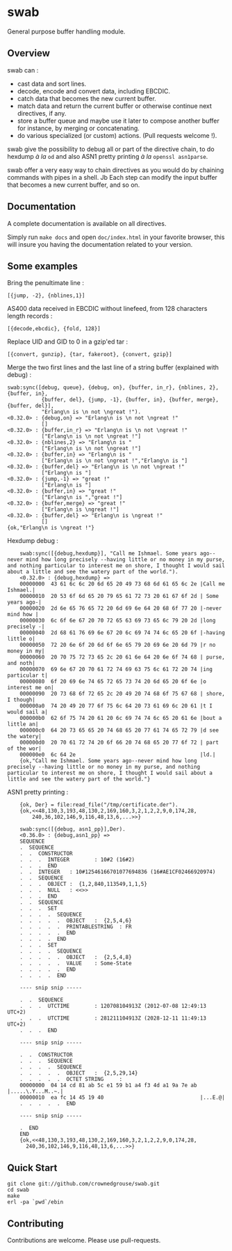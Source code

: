 # swab #

General purpose buffer handling module.

## Overview ##

swab can :

* cast data and sort lines.
* decode, encode and convert data, including EBCDIC. 
* catch data that becomes the new current buffer.
* match data and return the current buffer or otherwise continue next directives, if any.
* store a buffer queue and maybe use it later to compose another buffer for instance, by merging or concatenating.
* do various specialized (or custom) actions. (Pull requests welcome !).

swab give the possibility to debug all or part of the directive chain, to do hexdump *à la* `od` and also ASN1 pretty printing *à la* `openssl asn1parse`. 

swab offer a very easy way to chain directives as you would do by chaining commands with pipes in a shell. Jb
Each step can modify the input buffer that becomes a new current buffer, and so on.

## Documentation ##

A complete documentation is available on all directives.

Simply run `make docs` and open `doc/index.html` in your favorite browser, this will insure you having the documentation related to your version.

## Some examples ##

Bring the penultimate line :

```
[{jump, -2}, {nblines,1}]
```

AS400 data received in EBCDIC without linefeed, from 128 characters length records :

```
[{decode,ebcdic}, {fold, 128}]
```

Replace UID and GID to 0 in a gzip'ed tar :

```
[{convert, gunzip}, {tar, fakeroot}, {convert, gzip}]
```

Merge the two first lines and the last line of a string buffer (explained with debug) :

```
swab:sync([debug, queue}, {debug, on}, {buffer, in_r}, {nblines, 2}, {buffer, in},  
           {buffer, del}, {jump, -1}, {buffer, in}, {buffer, merge}, {buffer, del}],
           "Erlang\n is \n not \ngreat !").
<0.32.0> : {debug,on} => "Erlang\n is \n not \ngreat !"
           []
<0.32.0> : {buffer,in_r} => "Erlang\n is \n not \ngreat !"
           ["Erlang\n is \n not \ngreat !"]
<0.32.0> : {nblines,2} => "Erlang\n is "
           ["Erlang\n is \n not \ngreat !"]
<0.32.0> : {buffer,in} => "Erlang\n is "
           ["Erlang\n is \n not \ngreat !","Erlang\n is "]
<0.32.0> : {buffer,del} => "Erlang\n is \n not \ngreat !"
           ["Erlang\n is "]
<0.32.0> : {jump,-1} => "great !"
           ["Erlang\n is "]
<0.32.0> : {buffer,in} => "great !"
           ["Erlang\n is ","great !"]
<0.32.0> : {buffer,merge} => "great !"
           ["Erlang\n is \ngreat !"]
<0.32.0> : {buffer,del} => "Erlang\n is \ngreat !"
           []
{ok,"Erlang\n is \ngreat !"}
```

Hexdump debug :

```
    swab:sync([{debug,hexdump}], "Call me Ishmael. Some years ago--never mind how long precisely --having little or no money in my purse, and nothing particular to interest me on shore, I thought I would sail about a little and see the watery part of the world.").
    <0.32.0> : {debug,hexdump} => 
    00000000  43 61 6c 6c 20 6d 65 20 49 73 68 6d 61 65 6c 2e |Call me Ishmael.|
    00000010  20 53 6f 6d 65 20 79 65 61 72 73 20 61 67 6f 2d | Some years ago-|
    00000020  2d 6e 65 76 65 72 20 6d 69 6e 64 20 68 6f 77 20 |-never mind how |
    00000030  6c 6f 6e 67 20 70 72 65 63 69 73 65 6c 79 20 2d |long precisely -|
    00000040  2d 68 61 76 69 6e 67 20 6c 69 74 74 6c 65 20 6f |-having little o|
    00000050  72 20 6e 6f 20 6d 6f 6e 65 79 20 69 6e 20 6d 79 |r no money in my|
    00000060  20 70 75 72 73 65 2c 20 61 6e 64 20 6e 6f 74 68 | purse, and noth|
    00000070  69 6e 67 20 70 61 72 74 69 63 75 6c 61 72 20 74 |ing particular t|
    00000080  6f 20 69 6e 74 65 72 65 73 74 20 6d 65 20 6f 6e |o interest me on|
    00000090  20 73 68 6f 72 65 2c 20 49 20 74 68 6f 75 67 68 | shore, I though|
    000000a0  74 20 49 20 77 6f 75 6c 64 20 73 61 69 6c 20 61 |t I would sail a|
    000000b0  62 6f 75 74 20 61 20 6c 69 74 74 6c 65 20 61 6e |bout a little an|
    000000c0  64 20 73 65 65 20 74 68 65 20 77 61 74 65 72 79 |d see the watery|
    000000d0  20 70 61 72 74 20 6f 66 20 74 68 65 20 77 6f 72 | part of the wor|
    000000e0  6c 64 2e                                        |ld.|
    {ok,"Call me Ishmael. Some years ago--never mind how long precisely --having little or no money in my purse, and nothing particular to interest me on shore, I thought I would sail about a little and see the watery part of the world."}
```

ASN1 pretty printing :

```
    {ok, Der} = file:read_file("/tmp/certificate.der").
    {ok,<<48,130,3,193,48,130,2,169,160,3,2,1,2,2,9,0,174,28,
        240,36,102,146,9,116,48,13,6,...>>}

    swab:sync([{debug, asn1_pp}],Der).
    <0.36.0> : {debug,asn1_pp} => 
    SEQUENCE
    .  SEQUENCE
    .  .  CONSTRUCTOR
    .  .  .  INTEGER        : 10#2 (16#2)
    .  .  .  END
    .  .  INTEGER   : 10#12546166701077694836 (16#AE1CF02466920974)
    .  .  SEQUENCE
    .  .  .  OBJECT :  {1,2,840,113549,1,1,5}
    .  .  .  NULL   : <<>>
    .  .  .  END
    .  .  SEQUENCE
    .  .  .  SET
    .  .  .  .  SEQUENCE
    .  .  .  .  .  OBJECT   :  {2,5,4,6}
    .  .  .  .  .  PRINTABLESTRING  : FR
    .  .  .  .  .  END
    .  .  .  .  END
    .  .  .  SET
    .  .  .  .  SEQUENCE
    .  .  .  .  .  OBJECT   :  {2,5,4,8}
    .  .  .  .  .  VALUE    : Some-State
    .  .  .  .  .  END
    .  .  .  .  END

    ---- snip snip -----

    .  .  SEQUENCE
    .  .  .  UTCTIME        : 120708104913Z (2012-07-08 12:49:13 UTC+2)
    .  .  .  UTCTIME        : 281211104913Z (2028-12-11 11:49:13 UTC+2)
    .  .  .  END

    ---- snip snip -----

    .  .  CONSTRUCTOR
    .  .  .  SEQUENCE
    .  .  .  .  SEQUENCE
    .  .  .  .  .  OBJECT   :  {2,5,29,14}
    .  .  .  .  .  OCTET STRING     : 
    00000000  04 14 cd 81 ab 5c e1 59 b1 a4 f3 4d a1 9a 7e ab |.....\.Y...M..~.|
    00000010  ea fc 14 45 19 40                               |...E.@|
    .  .  .  .  .  END

    ---- snip snip -----

    .  END
    END
    {ok,<<48,130,3,193,48,130,2,169,160,3,2,1,2,2,9,0,174,28,
      240,36,102,146,9,116,48,13,6,...>>}
```

## Quick Start ##

```
git clone git://github.com/crownedgrouse/swab.git
cd swab
make
erl -pa `pwd`/ebin
```

## Contributing ##

Contributions are welcome. Please use pull-requests.

